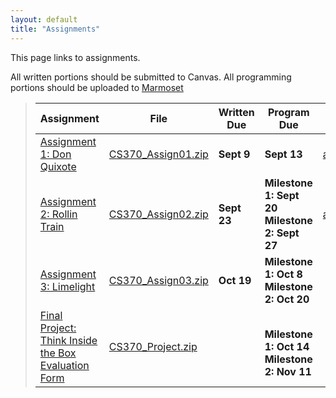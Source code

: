 ```yaml
---
layout: default
title: "Assignments"
---
```


This page links to assignments.

All written portions should be submitted to Canvas. All programming portions should be uploaded to [Marmoset](https://cs.ycp.edu/marmoset/)

> Assignment | File | Written Due | Program Due | Solutions |
> ---------- | ---- | ----------- | ----------- | --------- |
> [Assignment 1: Don Quixote](assign01.html)       | [CS370_Assign01.zip](src/CS370_Assign01.zip) | **Sept 9** | **Sept 13** | [assign01sol.pdf](sol/assign01sol.pdf) |
> [Assignment 2: Rollin Train](assign02.html)      | [CS370_Assign02.zip](src/CS370_Assign02.zip) | **Sept 23**   | **Milestone 1: Sept 20** <br /> **Milestone 2: Sept 27** | [assign02sol.pdf](sol/assign02sol.pdf) |
> [Assignment 3: Limelight](assign03.html)         | [CS370_Assign03.zip](src/CS370_Assign03.zip) | **Oct 19**   | **Milestone 1: Oct 8** <br /> **Milestone 2: Oct 20** | |
> [Final Project: Think Inside the Box](project.html) <br /> [Evaluation Form](CS370_Final_Project_eval.docx) | [CS370_Project.zip](src/CS370_Project.zip) | |  <br /> **Milestone 1: Oct 14** <br /> **Milestone 2: Nov 11** | |

<!--
> [Assignment 2: Rollin Train](assign02.html)      | [CS370_Assign02.zip](src/CS370_Assign02.zip) | **Sept 24**   | **Milestone 1: Sept 21** <br /> **Milestone 2: Sept 28** | [assign02sol.pdf](sol/assign02sol.pdf) |
> [Assignment 3: Limelight](assign03.html)         | [CS370_Assign03.zip](src/CS370_Assign03.zip) | **Oct 15**   | **Milestone 1: Oct 8** <br /> **Milestone 2: Oct 19** | [assign03sol.pdf](sol/assign03sol.pdf) |
> [Assignment 4: WalkingMan](assign04.html)            | [CS370_Assign04.zip](src/CS370_Assign04.zip) | **Nov 12**   | **Updated: Milestone 1: Nov 4** <br /> **Milestone 2: Nov 16** | [assign04sol.pdf](sol/assign04sol.pdf) |
> [Final Project: Think Inside the Box](project.html) <br /> [Evaluation Form](CS370_Final_Project_eval.docx) | [CS370_Project.zip](src/CS370_Project.zip) | |  <br /> **Milestone 1: Oct 13** <br /> **Milestone 2: Nov 12** | |
-->
